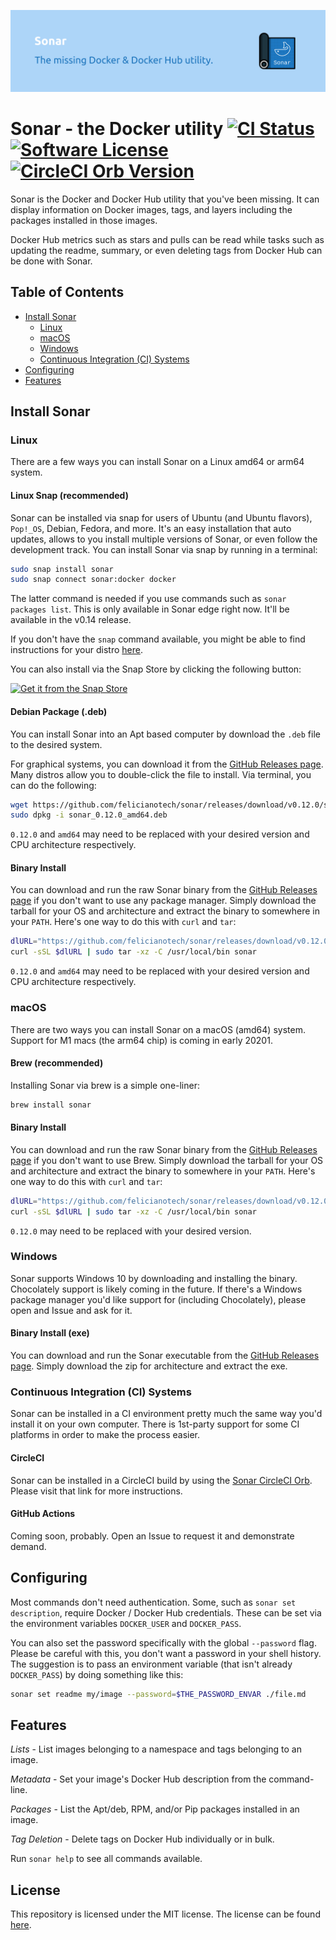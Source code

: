 ![Sonar banner](./img/github-banner.png)

# Sonar - the Docker utility [![CI Status](https://circleci.com/gh/felicianotech/sonar.svg?style=shield)](https://app.circleci.com/pipelines/github/felicianotech/sonar) [![Software License](https://img.shields.io/badge/license-MIT-blue.svg)](https://raw.githubusercontent.com/felicianotech/sonar/trunk/LICENSE) [![CircleCI Orb Version](https://img.shields.io/badge/endpoint.svg?url=https://badges.circleci.io/orb/hubci/sonar)][orb-page]

Sonar is the Docker and Docker Hub utility that you've been missing.
It can display information on Docker images, tags, and layers including the packages installed in those images.

Docker Hub metrics such as stars and pulls can be read while tasks such as updating the readme, summary, or even deleting tags from Docker Hub can be done with Sonar.


## Table of Contents

- [Install Sonar](#install-sonar)
  - [Linux](#linux)
  - [macOS](#macos)
  - [Windows](#windows)
  - [Continuous Integration (CI) Systems](#continuous-integration-ci-systems)
- [Configuring](#configuring)
- [Features](#features)


## Install Sonar

### Linux

There are a few ways you can install Sonar on a Linux amd64 or arm64 system.

#### Linux Snap (recommended)
Sonar can be installed via snap for users of Ubuntu (and Ubuntu flavors), `Pop!_OS`, Debian, Fedora, and more.
It's an easy installation that auto updates, allows to you install multiple versions of Sonar, or even follow the development track.
You can install Sonar via snap by running in a terminal:

```bash
sudo snap install sonar
sudo snap connect sonar:docker docker
```

The latter command is needed if you use commands such as `sonar packages list`.
This is only available in Sonar edge right now.
It'll be available in the v0.14 release.

If you don't have the `snap` command available, you might be able to find instructions for your distro [here](https://docs.snapcraft.io/core/install).

You can also install via the Snap Store by clicking the following button:

[![Get it from the Snap Store](https://snapcraft.io/static/images/badges/en/snap-store-black.svg)](https://snapcraft.io/sonar)

#### Debian Package (.deb)
You can install Sonar into an Apt based computer by download the `.deb` file to the desired system.

For graphical systems, you can download it from the [GitHub Releases page][gh-releases].
Many distros allow you to double-click the file to install.
Via terminal, you can do the following:

```bash
wget https://github.com/felicianotech/sonar/releases/download/v0.12.0/sonar_0.12.0_amd64.deb
sudo dpkg -i sonar_0.12.0_amd64.deb
```

`0.12.0` and `amd64` may need to be replaced with your desired version and CPU architecture respectively.

#### Binary Install
You can download and run the raw Sonar binary from the [GitHub Releases page][gh-releases] if you don't want to use any package manager.
Simply download the tarball for your OS and architecture and extract the binary to somewhere in your `PATH`.
Here's one way to do this with `curl` and `tar`:

```bash
dlURL="https://github.com/felicianotech/sonar/releases/download/v0.12.0/sonar-v0.12.0-linux-amd64.tar.gz"
curl -sSL $dlURL | sudo tar -xz -C /usr/local/bin sonar
```

`0.12.0` and `amd64` may need to be replaced with your desired version and CPU architecture respectively.

### macOS

There are two ways you can install Sonar on a macOS (amd64) system.
Support for M1 macs (the arm64 chip) is coming in early 20201.

#### Brew (recommended)

Installing Sonar via brew is a simple one-liner:

```bash
brew install sonar
```

#### Binary Install
You can download and run the raw Sonar binary from the [GitHub Releases page][gh-releases] if you don't want to use Brew.
Simply download the tarball for your OS and architecture and extract the binary to somewhere in your `PATH`.
Here's one way to do this with `curl` and `tar`:

```bash
dlURL="https://github.com/felicianotech/sonar/releases/download/v0.12.0/sonar-v0.12.0-macos-amd64.tar.gz"
curl -sSL $dlURL | sudo tar -xz -C /usr/local/bin sonar
```

`0.12.0` may need to be replaced with your desired version.

### Windows

Sonar supports Windows 10 by downloading and installing the binary.
Chocolately support is likely coming in the future.
If there's a Windows package manager you'd like support for (including Chocolately), please open and Issue and ask for it.

#### Binary Install (exe)
You can download and run the Sonar executable from the [GitHub Releases page][gh-releases].
Simply download the zip for architecture and extract the exe.

### Continuous Integration (CI) Systems

Sonar can be installed in a CI environment pretty much the same way you'd install it on your own computer.
There is 1st-party support for some CI platforms in order to make the process easier.

#### CircleCI
Sonar can be installed in a CircleCI build by using the [Sonar CircleCI Orb][orb-page].
Please visit that link for more instructions.



#### GitHub Actions
Coming soon, probably.
Open an Issue to request it and demonstrate demand.


## Configuring

Most commands don't need authentication.
Some, such as `sonar set description`, require Docker / Docker Hub credentials.
These can be set via the environment variables `DOCKER_USER` and `DOCKER_PASS`.

You can also set the password specifically with the global `--password` flag.
Please be careful with this, you don't want a password in your shell history.
The suggestion is to pass an environment variable (that isn't already `DOCKER_PASS`) by doing something like this:

```bash
sonar set readme my/image --password=$THE_PASSWORD_ENVAR ./file.md
```


## Features

*Lists* - List images belonging to a namespace and tags belonging to an image.

*Metadata* - Set your image's Docker Hub description from the command-line.

*Packages* - List the Apt/deb, RPM, and/or Pip packages installed in an image.

*Tag Deletion* - Delete tags on Docker Hub individually or in bulk.

Run `sonar help` to see all commands available.


## License

This repository is licensed under the MIT license.
The license can be found [here](./LICENSE).



[gh-releases]: https://github.com/felicianotech/sonar/releases
[orb-page]: https://circleci.com/developer/orbs/orb/hubci/sonar
